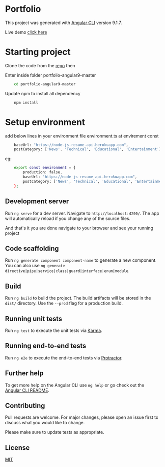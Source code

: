 # Portfolio

This project was generated with [Angular CLI](https://github.com/angular/angular-cli) version 9.1.7.

Live demo [click here](https://guddu.com.np)
# Starting project
Clone the code from the [repo](https://github.com/guddu-patel/portfolio-angular9) then 

Enter inside folder portfolio-angular9-master

```bash
    cd portfolio-angular9-master
```

Update npm to install all dependency

```bash
    npm install
```
# Setup environment
add below lines in your environment file environment.ts at envirement const
```bash
    baseUrl: "https://node-js-resume-api.herokuapp.com",
    postCategory: ['News', 'Technical', 'Educational', 'Entertainment']
```
eg:
```bash
    export const environment = {
        production: false,
        baseUrl: "https://node-js-resume-api.herokuapp.com",
        postCategory: ['News', 'Technical', 'Educational', 'Entertainment']
    };
```
## Development server

Run `ng serve` for a dev server. Navigate to `http://localhost:4200/`. The app will automatically reload if you change any of the source files.

And that's it you are done navigate to your browser and see your running project

## Code scaffolding

Run `ng generate component component-name` to generate a new component. You can also use `ng generate directive|pipe|service|class|guard|interface|enum|module`.

## Build

Run `ng build` to build the project. The build artifacts will be stored in the `dist/` directory. Use the `--prod` flag for a production build.

## Running unit tests

Run `ng test` to execute the unit tests via [Karma](https://karma-runner.github.io).

## Running end-to-end tests

Run `ng e2e` to execute the end-to-end tests via [Protractor](http://www.protractortest.org/).

## Further help

To get more help on the Angular CLI use `ng help` or go check out the [Angular CLI README](https://github.com/angular/angular-cli/blob/master/README.md).

## Contributing
Pull requests are welcome. For major changes, please open an issue first to discuss what you would like to change.

Please make sure to update tests as appropriate.

## License
[MIT](https://choosealicense.com/licenses/mit/)
